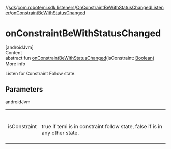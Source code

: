 //[sdk](../../../index.md)/[com.robotemi.sdk.listeners](../index.md)/[OnConstraintBeWithStatusChangedListener](index.md)/[onConstraintBeWithStatusChanged](on-constraint-be-with-status-changed.md)



# onConstraintBeWithStatusChanged  
[androidJvm]  
Content  
abstract fun [onConstraintBeWithStatusChanged](on-constraint-be-with-status-changed.md)(isConstraint: [Boolean](https://kotlinlang.org/api/latest/jvm/stdlib/kotlin/-boolean/index.html))  
More info  


Listen for Constraint Follow state.



## Parameters  
  
androidJvm  
  
| | |
|---|---|
| <a name="com.robotemi.sdk.listeners/OnConstraintBeWithStatusChangedListener/onConstraintBeWithStatusChanged/#kotlin.Boolean/PointingToDeclaration/"></a>isConstraint| <a name="com.robotemi.sdk.listeners/OnConstraintBeWithStatusChangedListener/onConstraintBeWithStatusChanged/#kotlin.Boolean/PointingToDeclaration/"></a><br><br>true if temi is in constraint follow state, false if is in any other state.<br><br>|
  
  



